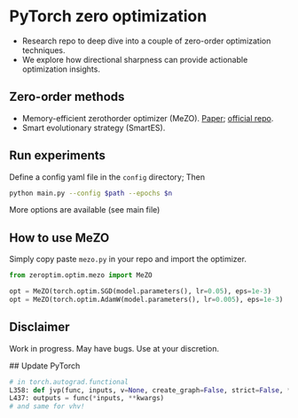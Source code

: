 # PyTorch zero optimization

- Research repo to deep dive into a couple of zero-order optimization techniques.
- We explore how directional sharpness can provide actionable optimization insights.

## Zero-order methods
- Memory-efficient zerothorder optimizer (MeZO). [Paper](https://arxiv.org/abs/2305.17333); [official repo](https://github.com/princeton-nlp/MeZO).
- Smart evolutionary strategy (SmartES).

## Run experiments

Define a config yaml file in the `config` directory; Then
```bash
python main.py --config $path --epochs $n
```
More options are available (see main file)

## How to use MeZO
Simply copy paste `mezo.py` in your repo and import the optimizer.

```python
from zeroptim.optim.mezo import MeZO

opt = MeZO(torch.optim.SGD(model.parameters(), lr=0.05), eps=1e-3) 
opt = MeZO(torch.optim.AdamW(model.parameters(), lr=0.005), eps=1e-3)  
```

## Disclaimer
Work in progress. May have bugs. Use at your discretion.

## Update PyTorch

```python
# in torch.autograd.functional
L358: def jvp(func, inputs, v=None, create_graph=False, strict=False, **kwargs):
L437: outputs = func(*inputs, **kwargs)
# and same for vhv!
```
